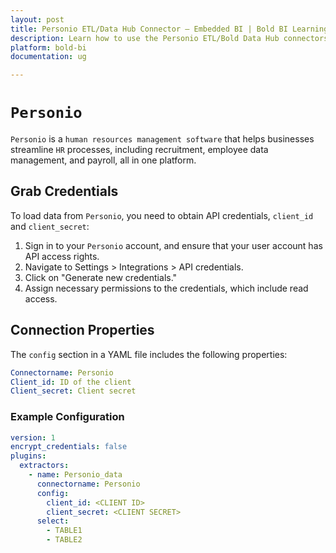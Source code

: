 ```yaml
---
layout: post
title: Personio ETL/Data Hub Connector – Embedded BI | Bold BI Learning
description: Learn how to use the Personio ETL/Bold Data Hub connectors in Bold BI Enterprise Edition. Discover simple steps to integrate data smoothly and make the most of your analytics.
platform: bold-bi
documentation: ug

---
```


# ``Personio``

``Personio`` is a ``human resources management software`` that helps businesses streamline ``HR`` processes, including recruitment, employee data management, and payroll, all in one platform.

## Grab Credentials

To load data from ``Personio``, you need to obtain API credentials, `client_id` and `client_secret`:

1. Sign in to your ``Personio`` account, and ensure that your user account has API access rights.
2. Navigate to Settings > Integrations > API credentials.
3. Click on "Generate new credentials."
4. Assign necessary permissions to the credentials, which include read access.

## Connection Properties

The `config` section in a YAML file includes the following properties:

```yaml
Connectorname: Personio
Client_id: ID of the client
Client_secret: Client secret
```

### Example Configuration

```yaml
version: 1
encrypt_credentials: false
plugins:
  extractors:
    - name: Personio_data
      connectorname: Personio
      config:
        client_id: <CLIENT ID>
        client_secret: <CLIENT SECRET>
      select:
        - TABLE1
        - TABLE2
```
